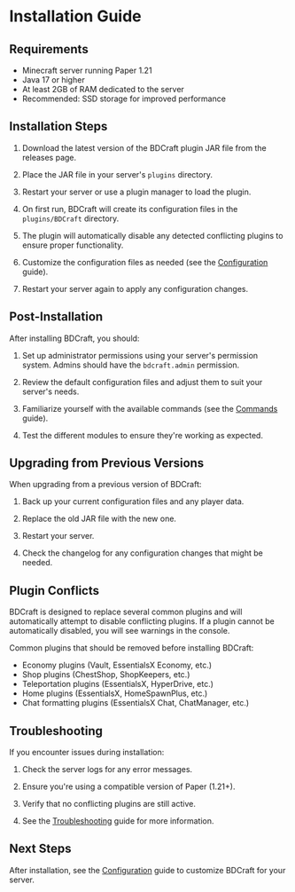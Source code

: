 # Installation Guide

## Requirements

- Minecraft server running Paper 1.21
- Java 17 or higher
- At least 2GB of RAM dedicated to the server
- Recommended: SSD storage for improved performance

## Installation Steps

1. Download the latest version of the BDCraft plugin JAR file from the releases page.

2. Place the JAR file in your server's `plugins` directory.

3. Restart your server or use a plugin manager to load the plugin.

4. On first run, BDCraft will create its configuration files in the `plugins/BDCraft` directory.

5. The plugin will automatically disable any detected conflicting plugins to ensure proper functionality.

6. Customize the configuration files as needed (see the [Configuration](configuration.md) guide).

7. Restart your server again to apply any configuration changes.

## Post-Installation

After installing BDCraft, you should:

1. Set up administrator permissions using your server's permission system. Admins should have the `bdcraft.admin` permission.

2. Review the default configuration files and adjust them to suit your server's needs.

3. Familiarize yourself with the available commands (see the [Commands](commands.md) guide).

4. Test the different modules to ensure they're working as expected.

## Upgrading from Previous Versions

When upgrading from a previous version of BDCraft:

1. Back up your current configuration files and any player data.

2. Replace the old JAR file with the new one.

3. Restart your server.

4. Check the changelog for any configuration changes that might be needed.

## Plugin Conflicts

BDCraft is designed to replace several common plugins and will automatically attempt to disable conflicting plugins. If a plugin cannot be automatically disabled, you will see warnings in the console.

Common plugins that should be removed before installing BDCraft:

- Economy plugins (Vault, EssentialsX Economy, etc.)
- Shop plugins (ChestShop, ShopKeepers, etc.)
- Teleportation plugins (EssentialsX, HyperDrive, etc.)
- Home plugins (EssentialsX, HomeSpawnPlus, etc.)
- Chat formatting plugins (EssentialsX Chat, ChatManager, etc.)

## Troubleshooting

If you encounter issues during installation:

1. Check the server logs for any error messages.

2. Ensure you're using a compatible version of Paper (1.21+).

3. Verify that no conflicting plugins are still active.

4. See the [Troubleshooting](troubleshooting.md) guide for more information.

## Next Steps

After installation, see the [Configuration](configuration.md) guide to customize BDCraft for your server.